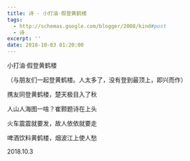 ```yaml
---
title: 诗 - 小打油·假登黄鹤楼
tags:
  - http://schemas.google.com/blogger/2008/kind#post
  - 诗
excerpt: ''
date: 2018-10-03 01:20:00
---
```


<!-- more -->
小打油·假登黄鹤楼

  

（与朋友们一起登黄鹤楼。人太多了，没有登到最顶上，即兴而作）

  

携友同登黄鹤楼，楚天极目入了秋

人山人海图一啥？崔颢题诗在上头

  

火车震震就要发，故人依依就要走

啤酒饮料黄鹤楼，烟波江上使人愁

  

2018.10.3